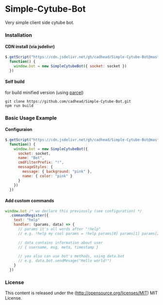 # Simple-Cytube-Bot
Very simple client side cytube bot.

### Installation ###

#### CDN install (via jsdelivr)

```js
$.getScript("https://cdn.jsdelivr.net/gh/cadhead/Simple-Cytube-Bot@master/dist/simple-cytube-bot.js",
  function() {
    window.bot = new SimpleCytubeBot({ socket: socket })
  })
```
#### Self build
for build minified version (using [parcel](https://github.com/parcel-bundler/parcel))
```
git clone https://github.com/cadhead/Simple-Cytube-Bot.git
npm run build
```

### Basic Usage Example ###

#### Configuraion
```js
$.getScript("https://cdn.jsdelivr.net/gh/cadhead/Simple-Cytube-Bot@master/dist/simple-cytube-bot.js",
  function() {
    window.bot = new SimpleCytubeBot({ 
      socket: socket,
      name: "Bot",
      cmdFilterPrefix: "!",
      messageStyles: {
        message: { background: "pink" },
        name: { color: "pink" }
      }
    })
  })
```
#### Add custom commands
```js
window.bot /* we declare this previously (see configuration) */
  .commandRegister({
    text: "help"
    handler: (params, data) => {
      // params it's all words after "!help"
      // e.g. !help my cool params = !help params[0] params[1] params[2]
      
      // data contains information about user
      // { username, msg, meta, timestamp }
      
      // you also can use bot's methods, using data.bot
      // e.g. data.bot.sendMesage("Hello world!")
    }
  })
```

### License ###

This content is released under the (http://opensource.org/licenses/MIT) MIT License.
